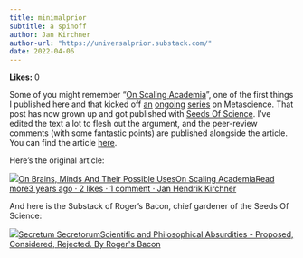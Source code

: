 ```yaml
---
title: minimalprior
subtitle: a spinoff
author: Jan Kirchner
author-url: "https://universalprior.substack.com/"
date: 2022-04-06
---
```


**Likes:** 0

Some of you might remember “[On Scaling Academia](https://universalprior.substack.com/p/on-scaling-academia?s=w)”, one of the first things I published here and that kicked off [an](https://universalprior.substack.com/p/on-automatic-ideas?s=w) [ongoing](https://universalprior.substack.com/p/on-not-reading-papers?s=w) [series](https://universalprior.substack.com/p/on-context-and-people?s=w) on Metascience. That post has now grown up and got published with [Seeds Of Science](https://www.theseedsofscience.org/). I’ve edited the text a lot to flesh out the argument, and the peer-review comments (with some fantastic points) are published alongside the article. You can find the article [here](https://files.theseedsofscience.org/2022/On_Scaling_Academia.pdf).

Here’s the original article:

[![](https://substackcdn.com/image/fetch/w_56,c_limit,f_auto,q_auto:good,fl_progressive:steep/https%3A%2F%2Fbucketeer-e05bbc84-baa3-437e-9518-adb32be77984.s3.amazonaws.com%2Fpublic%2Fimages%2F3c853a3b-98b1-478d-b392-7c3bd57af339_1280x1280.png)On Brains, Minds And Their Possible UsesOn Scaling AcademiaRead more3 years ago · 2 likes · 1 comment · Jan Hendrik Kirchner](https://universalprior.substack.com/p/on-scaling-academia?utm_source=substack&utm_campaign=post_embed&utm_medium=web)

And here is the Substack of Roger’s Bacon, chief gardener of the Seeds Of Science:

[![](https://substackcdn.com/image/fetch/f_auto,q_auto:good,fl_progressive:steep/https%3A%2F%2Fbucketeer-e05bbc84-baa3-437e-9518-adb32be77984.s3.amazonaws.com%2Fpublic%2Fimages%2Fbc827a37-fdd6-4b17-92ac-745541394c90_425x425.png)Secretum SecretorumScientific and Philosophical Absurdities - Proposed, Considered, Rejected. By Roger's Bacon](https://rogersbacon.substack.com?utm_source=substack&utm_campaign=publication_embed&utm_medium=web)
